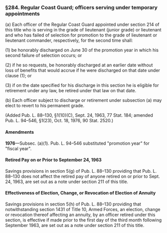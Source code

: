 ### §284. Regular Coast Guard; officers serving under temporary appointments ###

(a) Each officer of the Regular Coast Guard appointed under section 214 of this title who is serving in the grade of lieutenant (junior grade) or lieutenant and who has failed of selection for promotion to the grade of lieutenant or lieutenant commander, respectively, for the second time shall:

(1) be honorably discharged on June 30 of the promotion year in which his second failure of selection occurs; or

(2) if he so requests, be honorably discharged at an earlier date without loss of benefits that would accrue if he were discharged on that date under clause (1); or

(3) if on the date specified for his discharge in this section he is eligible for retirement under any law, be retired under that law on that date.

(b) Each officer subject to discharge or retirement under subsection (a) may elect to revert to his permanent grade.

(Added Pub. L. 88–130, §1(10)(C), Sept. 24, 1963, 77 Stat. 184; amended Pub. L. 94–546, §1(23), Oct. 18, 1976, 90 Stat. 2520.)

#### Amendments ####

**1976**—Subsec. (a)(1). Pub. L. 94–546 substituted "promotion year" for "fiscal year".

#### Retired Pay on or Prior to September 24, 1963 ####

Savings provisions in section 5(g) of Pub. L. 88–130 providing that Pub. L. 88–130 does not affect the retired pay of anyone retired on or prior to Sept. 24, 1963, are set out as a note under section 211 of this title.

#### Effectiveness of Election, Change, or Revocation of Election of Annuity ####

Savings provisions in section 5(h) of Pub. L. 88–130 providing that notwithstanding section 1431 of Title 10, Armed Forces, an election, change or revocation thereof affecting an annuity, by an officer retired under this section, is effective if made prior to the first day of the third month following September 1963, are set out as a note under section 211 of this title.